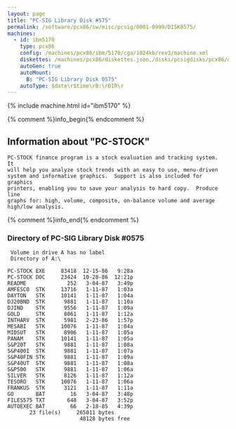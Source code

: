 ```yaml
---
layout: page
title: "PC-SIG Library Disk #575"
permalink: /software/pcx86/sw/misc/pcsig/0001-0999/DISK0575/
machines:
  - id: ibm5170
    type: pcx86
    config: /machines/pcx86/ibm/5170/cga/1024kb/rev3/machine.xml
    diskettes: /machines/pcx86/diskettes.json,/disks/pcsigdisks/pcx86/diskettes.json
    autoGen: true
    autoMount:
      B: "PC-SIG Library Disk 0575"
    autoType: $date\r$time\rB:\rDIR\r
---
```


{% include machine.html id="ibm5170" %}

{% comment %}info_begin{% endcomment %}

## Information about "PC-STOCK"

    PC-STOCK finance program is a stock evaluation and tracking system.  It
    will help you analyze stock trends with an easy to use, menu-driven
    system and informative graphics.  Support is also included for graphics
    printers, enabling you to save your analysis to hard copy.  Produce line
    graphs for: high, volume, composite, on-balance volume and average
    high/low analysis.
{% comment %}info_end{% endcomment %}


### Directory of PC-SIG Library Disk #0575

     Volume in drive A has no label
     Directory of A:\

    PC-STOCK EXE     83418  12-15-86   9:28a
    PC-STOCK DOC     23424  10-28-86  12:21p
    README             252   3-04-87   3:49p
    AMFESCO  STK     13716   1-11-87   1:03a
    DAYTON   STK     10141   1-11-87   1:04a
    DJ20BND  STK      9881   1-11-87   1:10a
    DJIND    STK      9556   1-11-87   1:09a
    GOLD     STK      8061   1-11-87   1:12a
    INTHARV  STK      5981   2-23-86   1:57p
    MESABI   STK     10076   1-11-87   1:04a
    MIDSUT   STK      8906   1-11-87   1:05a
    PANAM    STK     10141   1-11-87   1:05a
    S&P20T   STK      9881   1-11-87   1:08a
    S&P400I  STK      9881   1-11-87   1:07a
    S&P40FIN STK      9881   1-11-87   1:09a
    S&P40UT  STK      9881   1-11-87   1:08a
    S&P500   STK      9881   1-11-87   1:06a
    SILVER   STK      8126   1-11-87   1:12a
    TESORO   STK     10076   1-11-87   1:06a
    FRANKUS  STK      3121   1-11-87   1:11a
    GO       BAT        16   3-04-87   3:48p
    FILES575 TXT       648   3-04-87   3:52p
    AUTOEXEC BAT        66   2-18-85   4:39p
           23 file(s)     265011 bytes
                           48128 bytes free
